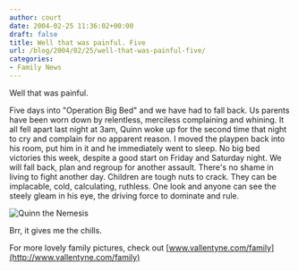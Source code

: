 ```yaml
---
author: court
date: 2004-02-25 11:36:02+00:00
draft: false
title: Well that was painful. Five
url: /blog/2004/02/25/well-that-was-painful-five/
categories:
- Family News
---
```


Well that was painful.

Five days into "Operation Big Bed" and we have had to fall back.  Us parents have been worn down by relentless, merciless complaining and whining.  It all fell apart last night at 3am, Quinn woke up for the second time that night to cry and complain for no apparent reason.  I moved the playpen back into his room, put him in it and he immediately went to sleep.  No big bed victories this week, despite a good start on Friday and Saturday night.  We will fall back, plan and regroup for another assault.  There's no shame in living to fight another day.  Children are tough nuts to crack.  They can be implacable, cold, calculating, ruthless.  One look and anyone can see the steely gleam in his eye, the driving force to dominate and rule.

![Quinn the Nemesis](http://www.vallentyne.com/family/goofy%20quinn.jpg)


Brr, it gives me the chills.

For more lovely family pictures, check out [www.vallentyne.com/family](http://www.vallentyne.com/family)
